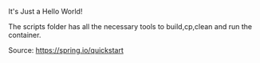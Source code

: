 It's Just a Hello World!

The scripts folder has all the necessary tools to build,cp,clean and run the container.

Source: https://spring.io/quickstart
